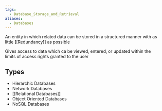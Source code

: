 ```yaml
---
tags:
  - Database_Storage_and_Retrieval
aliases:
  - Databases
---
```

An entity in which related data can be stored in a structured manner with as little [[Redundancy]] as possible

Gives access to data which ca be viewed, entered, or updated within the limits of access rights granted to the user

## Types
- Hierarchic Databases
- Network Databases
- [[Relational Databases]]
- Object Oriented Databases
- NoSQL Databases